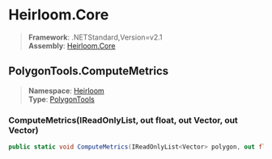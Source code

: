 # Heirloom.Core

> **Framework**: .NETStandard,Version=v2.1  
> **Assembly**: [Heirloom.Core][0]  

## PolygonTools.ComputeMetrics

> **Namespace**: [Heirloom][0]  
> **Type**: [PolygonTools][1]  

### ComputeMetrics(IReadOnlyList<Vector>, out float, out Vector, out Vector)

```cs
public static void ComputeMetrics(IReadOnlyList<Vector> polygon, out float area, out Vector center, out Vector centroid)
```

[0]: ../../../Heirloom.Core.md
[1]: ../PolygonTools.md
